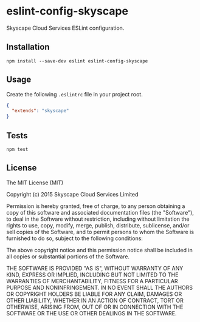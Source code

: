 # eslint-config-skyscape

Skyscape Cloud Services ESLint configuration.

## Installation

    npm install --save-dev eslint eslint-config-skyscape

## Usage

Create the following `.eslintrc` file in your project root.

```json
{
  "extends": "skyscape"
}
```

## Tests

    npm test

## License

The MIT License (MIT)

Copyright (c) 2015 Skyscape Cloud Services Limited

Permission is hereby granted, free of charge, to any person obtaining a copy of this software and associated documentation files (the "Software"), to deal in the Software without restriction, including without limitation the rights to use, copy, modify, merge, publish, distribute, sublicense, and/or sell copies of the Software, and to permit persons to whom the Software is furnished to do so, subject to the following conditions:

The above copyright notice and this permission notice shall be included in all copies or substantial portions of the Software.

THE SOFTWARE IS PROVIDED "AS IS", WITHOUT WARRANTY OF ANY KIND, EXPRESS OR IMPLIED, INCLUDING BUT NOT LIMITED TO THE WARRANTIES OF MERCHANTABILITY, FITNESS FOR A PARTICULAR PURPOSE AND NONINFRINGEMENT. IN NO EVENT SHALL THE AUTHORS OR COPYRIGHT HOLDERS BE LIABLE FOR ANY CLAIM, DAMAGES OR OTHER LIABILITY, WHETHER IN AN ACTION OF CONTRACT, TORT OR OTHERWISE, ARISING FROM, OUT OF OR IN CONNECTION WITH THE SOFTWARE OR THE USE OR OTHER DEALINGS IN THE SOFTWARE.
